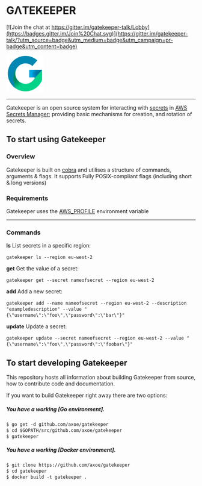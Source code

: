 # GΛTEKEEPER

[![Join the chat at https://gitter.im/gatekeeper-talk/Lobby](https://badges.gitter.im/Join%20Chat.svg)](https://gitter.im/gatekeeper-talk/?utm_source=badge&utm_medium=badge&utm_campaign=pr-badge&utm_content=badge)

<img src="https://github.com/axoe/gatekeeper/blob/master/logo/logo.png" width="100">

----

Gatekeeper is an open source system for interacting with [secrets] in [AWS Secrets Manager]; providing basic mechanisms for creation,
and rotation of secrets.

## To start using Gatekeeper

### Overview

Gatekeeper is built on [cobra] and utilises a structure of commands, arguments & flags. It supports Fully POSIX-compliant flags (including short & long versions)

### Requirements

Gatekeeper uses the [AWS_PROFILE] environment variable

----

### Commands

**ls** List secrets in a specific region:

```
gatekeeper ls --region eu-west-2
```

**get** Get the value of a secret:

```
gatekeeper get --secret nameofsecret --region eu-west-2
```

**add** Add a new secret:

```
gatekeeper add --name nameofsecret --region eu-west-2 --description "exampledescription" --value "{\"username\":\"foo\",\"password\":\"bar\"}"
```

**update** Update a secret:

```
gatekeeper update --secret nameofsecret --region eu-west-2 --value "{\"username\":\"foo\",\"password\":\"foobar\"}"
```

## To start developing Gatekeeper

This repository hosts all information about
building Gatekeeper from source, how to contribute code
and documentation.

If you want to build Gatekeeper right away there are two options:

##### You have a working [Go environment].

```
$ go get -d github.com/axoe/gatekeeper
$ cd $GOPATH/src/github.com/axoe/gatekeeper
$ gatekeeper
```

##### You have a working [Docker environment].

```
$ git clone https://github.com/axoe/gatekeeper
$ cd gatekeeper
$ docker build -t gatekeeper .
```

[secrets]: https://aws.amazon.com/secrets-manager/features/
[AWS Secrets Manager]: https://aws.amazon.com/secrets-manager/
[cobra]: https://github.com/spf13/cobra
[AWS_PROFILE]: https://docs.aws.amazon.com/cli/latest/userguide/cli-multiple-profiles.html